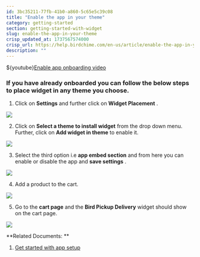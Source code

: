 ```yaml
---
id: 3bc35211-77fb-41b0-a860-5c65e5c39c08
title: "Enable the app in your theme"
category: getting-started
section: getting-started-with-widget
slug: enable-the-app-in-your-theme
crisp_updated_at: 1737567574000
crisp_url: https://help.birdchime.com/en-us/article/enable-the-app-in-your-theme-450cbp/
description: ""
---
```


${youtube}[Enable app onboarding video](ill_E6Rg1uA)

### If you have already onboarded you can follow the below steps to place widget in any theme you choose.

1. Click on **Settings** and further click on **Widget Placement** .

![](https://storage.crisp.chat/users/helpdesk/website/ca826b447482b000/widgetplacementmenu_kv9wiy.png)

2. Click on **Select a theme to install widget** from the drop down menu. Further, click on **Add widget in theme** to enable it.

![](https://storage.crisp.chat/users/helpdesk/website/ca826b447482b000/addwidget_5zoxzg.png)

3. Select the third option i.e **app embed section** and from here you can enable or disable the app and **save settings** .

![](https://storage.crisp.chat/users/helpdesk/website/ca826b447482b000/screenshot-2023-10-13-at-32832_1wc0bk7.png)

4. Add a product to the cart.

![](https://storage.crisp.chat/users/helpdesk/website/ca826b447482b000/screenshot-2023-10-13-at-34724_gplnbq.png)

5. Go to the **cart page** and the **Bird Pickup Delivery** widget should show on the cart page.

![](https://storage.crisp.chat/users/helpdesk/website/ca826b447482b000/screenshot-2023-10-13-at-34338_ictf6d.png)

**Related Documents: **

1. [Get started with app setup](/en-us/article/get-started-with-app-setup-1tra0ra/)
